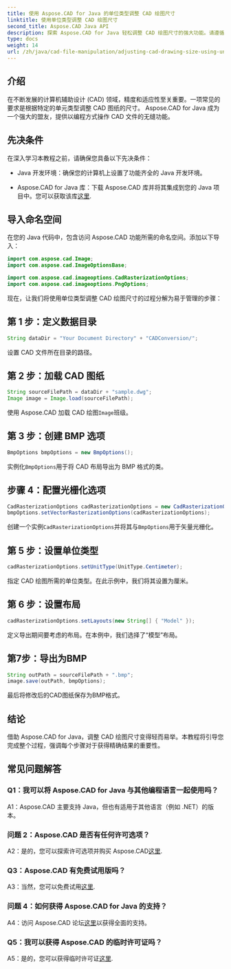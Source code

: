 ```yaml
---
title: 使用 Aspose.CAD for Java 的单位类型调整 CAD 绘图尺寸
linktitle: 使用单位类型调整 CAD 绘图尺寸
second_title: Aspose.CAD Java API
description: 探索 Aspose.CAD for Java 轻松调整 CAD 绘图尺寸的强大功能。请遵循我们的分步指南，以实现精确性和适应性。
type: docs
weight: 14
url: /zh/java/cad-file-manipulation/adjusting-cad-drawing-size-using-unit-type/
---
```

## 介绍

在不断发展的计算机辅助设计 (CAD) 领域，精度和适应性至关重要。一项常见的要求是根据特定的单元类型调整 CAD 图纸的尺寸。 Aspose.CAD for Java 成为一个强大的盟友，提供以编程方式操作 CAD 文件的无缝功能。

## 先决条件

在深入学习本教程之前，请确保您具备以下先决条件：

- Java 开发环境：确保您的计算机上设置了功能齐全的 Java 开发环境。

-  Aspose.CAD for Java 库：下载 Aspose.CAD 库并将其集成到您的 Java 项目中。您可以获取该库[这里](https://releases.aspose.com/cad/java/).

## 导入命名空间

在您的 Java 代码中，包含访问 Aspose.CAD 功能所需的命名空间。添加以下导入：

```java
import com.aspose.cad.Image;
import com.aspose.cad.ImageOptionsBase;

import com.aspose.cad.imageoptions.CadRasterizationOptions;
import com.aspose.cad.imageoptions.PngOptions;
```

现在，让我们将使用单位类型调整 CAD 绘图尺寸的过程分解为易于管理的步骤：

## 第 1 步：定义数据目录

```java
String dataDir = "Your Document Directory" + "CADConversion/";
```

设置 CAD 文件所在目录的路径。

## 第 2 步：加载 CAD 图纸

```java
String sourceFilePath = dataDir + "sample.dwg";
Image image = Image.load(sourceFilePath);
```

使用 Aspose.CAD 加载 CAD 绘图`Image`班级。

## 第 3 步：创建 BMP 选项

```java
BmpOptions bmpOptions = new BmpOptions();
```

实例化`BmpOptions`用于将 CAD 布局导出为 BMP 格式的类。

## 步骤 4：配置光栅化选项

```java
CadRasterizationOptions cadRasterizationOptions = new CadRasterizationOptions();
bmpOptions.setVectorRasterizationOptions(cadRasterizationOptions);
```

创建一个实例`CadRasterizationOptions`并将其与`BmpOptions`用于矢量光栅化。

## 第 5 步：设置单位类型

```java
cadRasterizationOptions.setUnitType(UnitType.Centimeter);
```

指定 CAD 绘图所需的单位类型。在此示例中，我们将其设置为厘米。

## 第 6 步：设置布局

```java
cadRasterizationOptions.setLayouts(new String[] { "Model" });
```

定义导出期间要考虑的布局。在本例中，我们选择了“模型”布局。

## 第7步：导出为BMP

```java
String outPath = sourceFilePath + ".bmp";
image.save(outPath, bmpOptions);
```

最后将修改后的CAD图纸保存为BMP格式。

## 结论

借助 Aspose.CAD for Java，调整 CAD 绘图尺寸变得轻而易举。本教程将引导您完成整个过程，强调每个步骤对于获得精确结果的重要性。

## 常见问题解答

### Q1：我可以将 Aspose.CAD for Java 与其他编程语言一起使用吗？

A1：Aspose.CAD 主要支持 Java，但也有适用于其他语言（例如 .NET）的版本。

### 问题 2：Aspose.CAD 是否有任何许可选项？

 A2：是的，您可以探索许可选项并购买 Aspose.CAD[这里](https://purchase.aspose.com/buy).

### Q3：Aspose.CAD 有免费试用版吗？

 A3：当然，您可以免费试用[这里](https://releases.aspose.com/).

### 问题 4：如何获得 Aspose.CAD for Java 的支持？

 A4：访问 Aspose.CAD 论坛[这里](https://forum.aspose.com/c/cad/19)以获得全面的支持。

### Q5：我可以获得 Aspose.CAD 的临时许可证吗？

 A5：是的，您可以获得临时许可证[这里](https://purchase.aspose.com/temporary-license/).